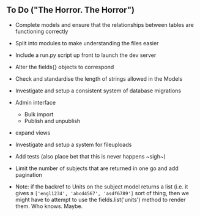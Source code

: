 ## To Do ("The Horror. The Horror")
- Complete models and ensure that the relationships between tables are functioning correctly
- Split into modules to make understanding the files easier
- Include a run.py script up front to launch the dev server
- Alter the fields{} objects to correspond
- Check and standardise the length of strings allowed in the Models
- Investigate and setup a consistent system of database migrations
- Admin interface
    - Bulk import
    - Publish and unpublish
- expand views
- Investigate and setup a system for fileuploads
- Add tests (also place bet that this is never happens ~sigh~)
- Limit the number of subjects that are returned in one go and add pagination

- Note: if the backref to Units on the subject model returns a list (i.e. it gives a `['engl1234', 'abcd4567', 'asdf6789']` sort of thing, then we might have to attempt to use the fields.list('units') method to render them. Who knows. Maybe.
